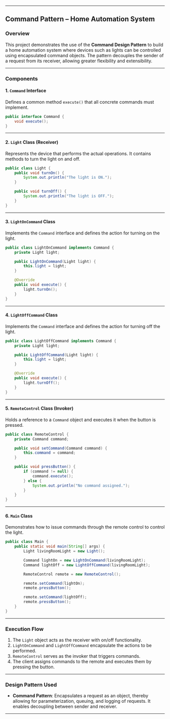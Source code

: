 
---

## Command Pattern – Home Automation System

### Overview

This project demonstrates the use of the **Command Design Pattern** to build a home automation system where devices such as lights can be controlled using encapsulated command objects. The pattern decouples the sender of a request from its receiver, allowing greater flexibility and extensibility.

---

### Components

#### 1. **`Command` Interface**

Defines a common method `execute()` that all concrete commands must implement.

```java
public interface Command {
    void execute();
}
```

---

#### 2. **`Light` Class (Receiver)**

Represents the device that performs the actual operations. It contains methods to turn the light on and off.

```java
public class Light {
    public void turnOn() {
        System.out.println("The light is ON.");
    }

    public void turnOff() {
        System.out.println("The light is OFF.");
    }
}
```

---

#### 3. **`LightOnCommand` Class**

Implements the `Command` interface and defines the action for turning on the light.

```java
public class LightOnCommand implements Command {
    private Light light;

    public LightOnCommand(Light light) {
        this.light = light;
    }

    @Override
    public void execute() {
        light.turnOn();
    }
}
```

---

#### 4. **`LightOffCommand` Class**

Implements the `Command` interface and defines the action for turning off the light.

```java
public class LightOffCommand implements Command {
    private Light light;

    public LightOffCommand(Light light) {
        this.light = light;
    }

    @Override
    public void execute() {
        light.turnOff();
    }
}
```

---

#### 5. **`RemoteControl` Class (Invoker)**

Holds a reference to a `Command` object and executes it when the button is pressed.

```java
public class RemoteControl {
    private Command command;

    public void setCommand(Command command) {
        this.command = command;
    }

    public void pressButton() {
        if (command != null) {
            command.execute();
        } else {
            System.out.println("No command assigned.");
        }
    }
}
```

---

#### 6. **`Main` Class**

Demonstrates how to issue commands through the remote control to control the light.

```java
public class Main {
    public static void main(String[] args) {
        Light livingRoomLight = new Light();

        Command lightOn = new LightOnCommand(livingRoomLight);
        Command lightOff = new LightOffCommand(livingRoomLight);

        RemoteControl remote = new RemoteControl();

        remote.setCommand(lightOn);
        remote.pressButton();

        remote.setCommand(lightOff);
        remote.pressButton();
    }
}
```

---

### Execution Flow

1. The `Light` object acts as the receiver with on/off functionality.
2. `LightOnCommand` and `LightOffCommand` encapsulate the actions to be performed.
3. `RemoteControl` serves as the invoker that triggers commands.
4. The client assigns commands to the remote and executes them by pressing the button.

---

### Design Pattern Used

* **Command Pattern**: Encapsulates a request as an object, thereby allowing for parameterization, queuing, and logging of requests. It enables decoupling between sender and receiver.

---



